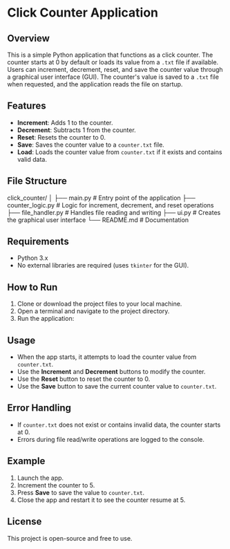 # Click Counter Application

## Overview
This is a simple Python application that functions as a click counter. The counter starts at 0 by default or loads its value from a `.txt` file if available. Users can increment, decrement, reset, and save the counter value through a graphical user interface (GUI). The counter's value is saved to a `.txt` file when requested, and the application reads the file on startup.

## Features
- **Increment**: Adds 1 to the counter.
- **Decrement**: Subtracts 1 from the counter.
- **Reset**: Resets the counter to 0.
- **Save**: Saves the counter value to a `counter.txt` file.
- **Load**: Loads the counter value from `counter.txt` if it exists and contains valid data.

## File Structure
click_counter/ │ ├── main.py # Entry point of the application ├── counter_logic.py # Logic for increment, decrement, and reset operations ├── file_handler.py # Handles file reading and writing ├── ui.py # Creates the graphical user interface └── README.md # Documentation


## Requirements
- Python 3.x
- No external libraries are required (uses `tkinter` for the GUI).

## How to Run
1. Clone or download the project files to your local machine.
2. Open a terminal and navigate to the project directory.
3. Run the application:



## Usage
- When the app starts, it attempts to load the counter value from `counter.txt`.
- Use the **Increment** and **Decrement** buttons to modify the counter.
- Use the **Reset** button to reset the counter to 0.
- Use the **Save** button to save the current counter value to `counter.txt`.

## Error Handling
- If `counter.txt` does not exist or contains invalid data, the counter starts at 0.
- Errors during file read/write operations are logged to the console.

## Example
1. Launch the app.
2. Increment the counter to 5.
3. Press **Save** to save the value to `counter.txt`.
4. Close the app and restart it to see the counter resume at 5.

## License
This project is open-source and free to use.
